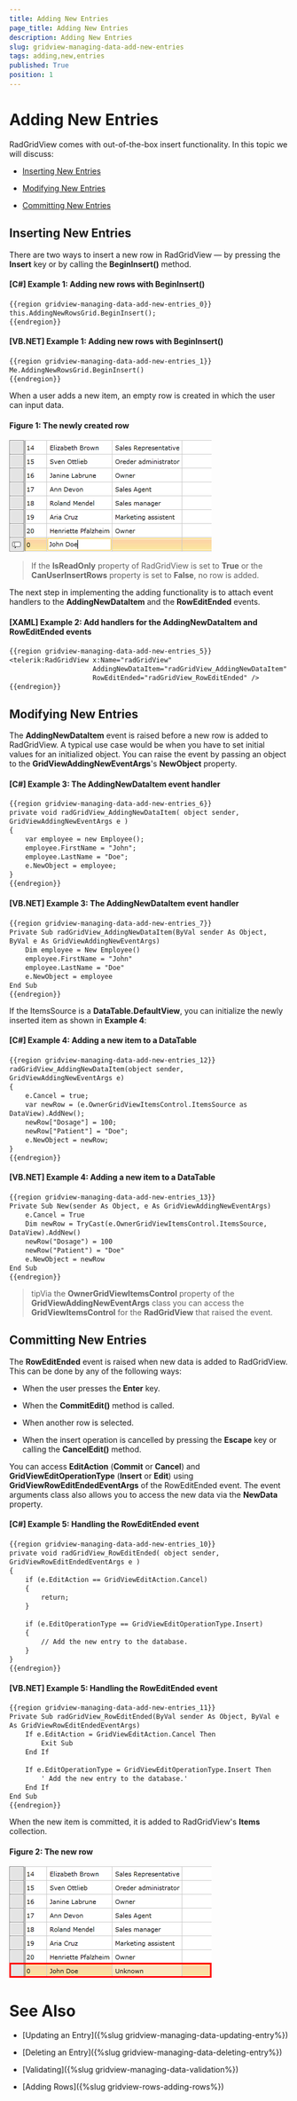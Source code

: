 ```yaml
---
title: Adding New Entries
page_title: Adding New Entries
description: Adding New Entries
slug: gridview-managing-data-add-new-entries
tags: adding,new,entries
published: True
position: 1
---
```


# Adding New Entries

RadGridView comes with out-of-the-box insert functionality. In this topic we will discuss:

* [Inserting New Entries](#inserting-new-entries)

* [Modifying New Entries](#modifying-new-entries)

* [Committing New Entries](#committing-new-entries)

## Inserting New Entries

There are two ways to insert a new row in RadGridView — by pressing the __Insert__ key or by calling the __BeginInsert()__ method.

#### __[C#] Example 1: Adding new rows with BeginInsert()__

	{{region gridview-managing-data-add-new-entries_0}}
	this.AddingNewRowsGrid.BeginInsert();
	{{endregion}}

#### __[VB.NET] Example 1: Adding new rows with BeginInsert()__

	{{region gridview-managing-data-add-new-entries_1}}
	Me.AddingNewRowsGrid.BeginInsert()
	{{endregion}}

When a user adds a new item, an empty row is created in which the user can input data.

#### __Figure 1: The newly created row__

![The newly created row](images/RadGridView_AddingNewItems_1.png)

>If the __IsReadOnly__ property of RadGridView is set to __True__ or the __CanUserInsertRows__ property is set to __False__, no row is added.

The next step in implementing the adding functionality is to attach event handlers to the __AddingNewDataItem__ and the __RowEditEnded__ events.

#### __[XAML] Example 2: Add handlers for the AddingNewDataItem and RowEditEnded events__

	{{region gridview-managing-data-add-new-entries_5}}
	<telerik:RadGridView x:Name="radGridView"
                         AddingNewDataItem="radGridView_AddingNewDataItem"
                         RowEditEnded="radGridView_RowEditEnded" />
	{{endregion}}

## Modifying New Entries

The __AddingNewDataItem__ event is raised before a new row is added to RadGridView. A typical use case would be when you have to set initial values for an initialized object. You can raise the event by passing an object to the __GridViewAddingNewEventArgs__'s **NewObject** property.

#### __[C#] Example 3: The AddingNewDataItem event handler__

	{{region gridview-managing-data-add-new-entries_6}}
	private void radGridView_AddingNewDataItem( object sender, GridViewAddingNewEventArgs e )
	{
	    var employee = new Employee();
		employee.FirstName = "John";
		employee.LastName = "Doe";
		e.NewObject = employee;
	}
	{{endregion}}

#### __[VB.NET] Example 3: The AddingNewDataItem event handler__

	{{region gridview-managing-data-add-new-entries_7}}
	Private Sub radGridView_AddingNewDataItem(ByVal sender As Object, ByVal e As GridViewAddingNewEventArgs)
	    Dim employee = New Employee()
		employee.FirstName = "John"
		employee.LastName = "Doe"
		e.NewObject = employee
	End Sub
	{{endregion}}

If the ItemsSource is a __DataTable.DefaultView__, you can initialize the newly inserted item as shown in **Example 4**:

#### __[C#] Example 4: Adding a new item to a DataTable__

	{{region gridview-managing-data-add-new-entries_12}}
	radGridView_AddingNewDataItem(object sender, GridViewAddingNewEventArgs e)
	{
	    e.Cancel = true;
        var newRow = (e.OwnerGridViewItemsControl.ItemsSource as DataView).AddNew();
        newRow["Dosage"] = 100;
        newRow["Patient"] = "Doe";
        e.NewObject = newRow;
	}
	{{endregion}}

#### __[VB.NET] Example 4: Adding a new item to a DataTable__

	{{region gridview-managing-data-add-new-entries_13}}
    Private Sub New(sender As Object, e As GridViewAddingNewEventArgs)
		e.Cancel = True
		Dim newRow = TryCast(e.OwnerGridViewItemsControl.ItemsSource, DataView).AddNew()
		newRow("Dosage") = 100
		newRow("Patient") = "Doe"
		e.NewObject = newRow
    End Sub
	{{endregion}}

>tipVia the __OwnerGridViewItemsControl__ property of the __GridViewAddingNewEventArgs__ class you can access the __GridViewItemsControl__ for the __RadGridView__ that raised the event.

## Committing New Entries

The __RowEditEnded__ event is raised when new data is added to RadGridView. This can be done by any of the following ways: 

* When the user presses the __Enter__ key.

* When the __CommitEdit()__ method is called.

* When another row is selected.

* When the insert operation is cancelled by pressing the __Escape__ key or calling the __CancelEdit()__ method.

You can access __EditAction__ (__Commit__ or __Cancel__) and __GridViewEditOperationType__ (__Insert__ or __Edit__) using __GridViewRowEditEndedEventArgs__ of the RowEditEnded event. The event arguments class also allows you to access the new data via the __NewData__ property.

#### __[C#] Example 5: Handling the RowEditEnded event__

	{{region gridview-managing-data-add-new-entries_10}}
	private void radGridView_RowEditEnded( object sender, GridViewRowEditEndedEventArgs e )
	{
	    if (e.EditAction == GridViewEditAction.Cancel)
	    {
	        return;
	    }

	    if (e.EditOperationType == GridViewEditOperationType.Insert)
	    {
	        // Add the new entry to the database.
	    }
	}
	{{endregion}}

#### __[VB.NET] Example 5: Handling the RowEditEnded event__

	{{region gridview-managing-data-add-new-entries_11}}
	Private Sub radGridView_RowEditEnded(ByVal sender As Object, ByVal e As GridViewRowEditEndedEventArgs)
	    If e.EditAction = GridViewEditAction.Cancel Then
	        Exit Sub
	    End If
	
	    If e.EditOperationType = GridViewEditOperationType.Insert Then
	        ' Add the new entry to the database.'
	    End If
	End Sub
	{{endregion}}

When the new item is committed, it is added to RadGridView's __Items__ collection.

#### __Figure 2: The new row__

![The new row](images/RadGridView_AddingNewItems_2.png)

# See Also

 * [Updating an Entry]({%slug gridview-managing-data-updating-entry%})

 * [Deleting an Entry]({%slug gridview-managing-data-deleting-entry%})

 * [Validating]({%slug gridview-managing-data-validation%})

 * [Adding Rows]({%slug gridview-rows-adding-rows%})
